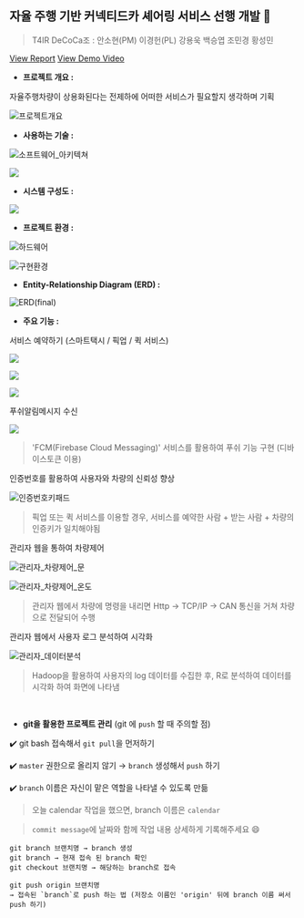 ## 자율 주행 기반 커넥티드카 셰어링 서비스 선행 개발 :car:

> T4IR DeCoCa조 : 안소현(PM) 이경헌(PL) 강용욱 백승엽 조민경 황성민

[View Report](https://github.com/xuansohx/FinalProject/blob/master/Report/191031_2%EC%A1%B0_%EC%B5%9C%EC%A2%85%EB%B0%9C%ED%91%9C.pdf)  [View Demo Video](https://github.com/xuansohx/FinalProject/tree/master/Video)

- **프로젝트 개요 :**

자율주행차량이 상용화된다는 전제하에 어떠한 서비스가 필요할지 생각하며 기획

![프로젝트개요](Image/프로젝트개요.jpg)

- **사용하는 기술 :**

![소프트웨어_아키텍쳐](Image/소프트웨어_아키텍쳐.jpg)

![](Image/사용하는기술.jpg)

- **시스템 구성도 :**

![](Image/시스템구성도.jpg)

- **프로젝트 환경 :**

![하드웨어](Image/하드웨어.jpg)

![구현환경](Image/구현환경.jpg)

- **Entity-Relationship Diagram (ERD) :**

![ERD(final)](Image/ERD(final).jpg)

- **주요 기능 :**

서비스 예약하기 (스마트택시 / 픽업 / 퀵 서비스)

![](Image/result/사용자_서비스선택.jpg)

![](Image/result/사용자_일정등록.jpg)

![](Image/result/사용자_일정등록_경로+받는사람.jpg)

푸쉬알림메시지 수신

![](Image/result/푸쉬알림메시지.jpg)

> 'FCM(Firebase Cloud Messaging)' 서비스를 활용하여 푸쉬 기능 구현 (디바이스토큰 이용)

인증번호를 활용하여 사용자와 차량의 신뢰성 향상

![인증번호키패드](Image/result/인증번호키패드.jpg)

> 픽업 또는 퀵 서비스를 이용할 경우, 서비스를 예약한 사람 + 받는 사람 + 차량의 인증키가 일치해야됨

관리자 웹을 통하여 차량제어

![관리자_차량제어_문](Image/result/관리자_차량제어_문.jpg)

![관리자_차량제어_온도](Image/result/관리자_차량제어_온도.jpg)

> 관리자 웹에서 차량에 명령을 내리면 Http → TCP/IP → CAN 통신을 거쳐 차량으로 전달되어 수행

관리자 웹에서 사용자 로그 분석하여 시각화

![관리자_데이터분석](Image/result/관리자_데이터분석.jpg)

> Hadoop을 활용하여 사용자의 log 데이터를 수집한 후, R로 분석하여 데이터를 시각화 하여 화면에 나타냄

<br>

- **git을 활용한 프로젝트 관리** (git 에 `push` 할 때 주의할 점)​

:heavy_check_mark: git bash 접속해서 `git pull`을 먼저하기

:heavy_check_mark: `master` 권한으로 올리지 않기 → `branch` 생성해서 `push` 하기

:heavy_check_mark: `branch` 이름은 자신이 맡은 역할을 나타낼 수 있도록 만듦

> 오늘 calendar 작업을 했으면, branch 이름은 `calendar`

> `commit message`에 날짜와 함께 작업 내용 상세하게 기록해주세요 :smile:

```
git branch 브랜치명 → branch 생성
git branch → 현재 접속 된 branch 확인
git checkout 브랜치명 → 해당하는 branch로 접속

git push origin 브랜치명
→ 접속된 `branch`로 push 하는 법 (저장소 이름인 'origin' 뒤에 branch 이름 써서 push 하기)
```

